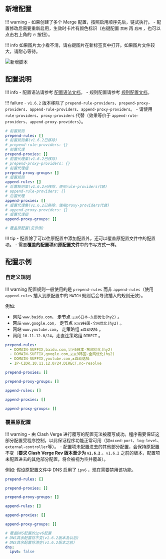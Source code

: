 ## 新增配置

<!-- prettier-ignore -->
!!! warning
    - 如果创建了多个 Merge 配置，按照启用顺序先后，链式执行。
    - 配置修改后需要重新启用，生效时卡片有颜色标识（右键配置 `禁用` 再 `启用` ，也可以点击右上角的 🔥 按钮）。

<!-- prettier-ignore -->
!!! info
    如果图片太小看不清，请右键图片在新标签页中打开。如果图片文件较大，请耐心等待。

![新增脚本](../assets/guide/merge/merge.gif)

## 配置说明

<!-- prettier-ignore -->
!!! info
    - 配置语法请参考 [配置语法文档](https://wiki.metacubex.one/config/syntax/#_5)。
    - 规则配置请参考 [规则配置文档](https://wiki.metacubex.one/config/rules/)。

<!-- prettier-ignore -->
!!! failure
    - `v1.6.2` 版本移除了 `prepend-rule-providers`、`prepend-proxy-providers`、`append-rule-providers`、`append-proxy-providers`。
    - 请使用 `rule-providers`、`proxy-providers` 代替（效果等价于 `append-rule-providers`、`append-proxy-providers`）。

```yaml
# 前置规则
prepend-rules: []
# 前置规则集(v1.6.2已移除)
# prepend-rule-providers: {}
# 前置代理
prepend-proxies: []
# 前置代理集(v1.6.2已移除)
# prepend-proxy-providers: {}
# 前置代理组
prepend-proxy-groups: []
# 后置规则
append-rules: []
# 后置规则集(v1.6.2已移除，使用rule-providers代替)
# append-rule-providers: {}
# 后置代理
append-proxies: []
# 后置代理集(v1.6.2已移除，使用proxy-providers代替)
# append-proxy-providers: {}
# 后置代理组
append-proxy-groups: []

# 覆盖原配置(见示例)
```

<!-- prettier-ignore -->
!!! tip
    - 配置除了可以往原配置中添加配置外，还可以覆盖原配置文件中的配置项。
    - 需要**覆盖的配置项**和**原配置文件**中的书写方式一样。

## 配置示例

### 自定义规则

<!-- prettier-ignore -->
!!! warning
    配置规则一般使用的是 `prepend-rules` 而非 `append-rules`（使用 `append-rules` 插入到原配置中的 `MATCH` 规则后会导致插入的规则无效）。

例如:

- 网站 `www.baidu.com`， 走节点 `🇯🇵6日本-东部优化(hy2)` 。
- 网站 `www.google.com`， 走节点 `🇰🇷9韩国-全网优化(hy2)` 。
- 网站 `www.youtube.com`， 走策略组 `♻️自动选择` 。
- 网段 `10.11.12.0/24`，走直连策略组 `DIRECT` 。

```yaml
prepend-rules:
  - DOMAIN-SUFFIX,baidu.com,🇯🇵6日本-东部优化(hy2)
  - DOMAIN-SUFFIX,google.com,🇰🇷9韩国-全网优化(hy2)
  - DOMAIN-SUFFIX,youtube.com,♻️自动选择
  - IP-CIDR,10.11.12.0/24,DIRECT,no-resolve

prepend-proxies: []

prepend-proxy-groups: []

append-rules: []

append-proxies: []

append-proxy-groups: []
```

### 覆盖原配置

<!-- prettier-ignore -->
!!! warning
    - 由 Clash Verge 进行覆写的配置无法被覆写成功。程序需要保证这部分配置受程序控制，以此保证程序功能正常可用（如`mixed-port`、`log-level`、`external-controller`等）。
    - 配置项未配置进去的其他部分配置，会保持原配置不变（**要求 Clash Verge Rev 版本至少为 `v1.6.2`** 。`v1.6.2` 之前的版本，配置项未配置进去的其他部分配置，将会被视为空并覆盖）。

例如: 假设原配置文件中 DNS 启用了 `ipv6` ，现在需要禁用该功能。

```yaml
prepend-rules: []

prepend-proxies: []

prepend-proxy-groups: []

append-rules: []

append-proxies: []

append-proxy-groups: []

# 覆盖DNS配置的ipv6配置
# DNS其余配置将不变(v1.6.2版本及以后)
# DNS其余配置将清空(v1.6.2版本之前)
dns:
  ipv6: false
```

